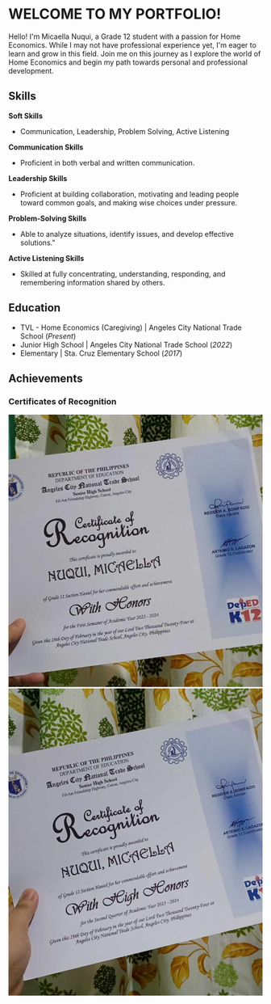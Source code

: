 # WELCOME TO MY PORTFOLIO!
Hello! I'm Micaella Nuqui, a Grade 12 student with a passion for Home Economics. While I may not have professional experience yet, I'm eager to learn and grow in this field. Join me on this journey as I explore the world of Home Economics and begin my path towards personal and professional development.

## Skills
**Soft Skills**
- Communication, Leadership, Problem Solving, Active Listening

**Communication Skills**
-  Proficient in both verbal and written communication.

**Leadership Skills**
- Proficient at building collaboration, motivating and leading people toward common goals, and making wise choices under pressure.

**Problem-Solving Skills**
- Able to analyze situations, identify issues, and develop effective solutions."

**Active Listening Skills**
- Skilled at fully concentrating, understanding, responding, and remembering information shared by others.

## Education
- TVL - Home Economics (Caregiving) | Angeles City National Trade School (_Present_)								       		
- Junior High School | Angeles City National Trade School (_2022_)
- Elementary | Sta. Cruz Elementary School (_2017_)

## Achievements
### Certificates of Recognition

![Certificates of Recognition](/recognition1.jpg)
![Certificates of Recognition](/recognition2.jpg)

